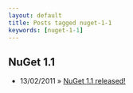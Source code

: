 ```yaml
---
layout: default
title: Posts tagged nuget-1-1
keywords: [nuget-1-1]
---
```

<h2 class="category">NuGet 1.1</h2>
<ul class="posts">
<li>
<p>
<span class="date">13/02/2011</span> &raquo; 
<a href="/blog/nuget-1-1-released">NuGet 1.1 released!</a>
</p>
</li> 
</ul>
